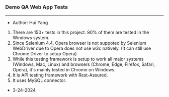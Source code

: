 ### Demo QA Web App Tests
---
- Author: Hui Yang

1. There are 150+ tests in this project. 90% of them are tested in the Windows system.
2. Since Selenium 4.4, Opera browser is not suppoted by Selenium WebDriver due to Opera does not use w3c natively. (It can still use Chrome Driver to setup Opera)
3. While this testing framework is setup to work all major systems (Windows, Mac, Linux) and browsers (Chrome, Edge, Firefox, Safari, Opera), it's mainly tested in Chrome on Windows.
4. It is API testing framework with Rest-Assured.
5. It uses MySQL connector. 

- 3-24-2024
